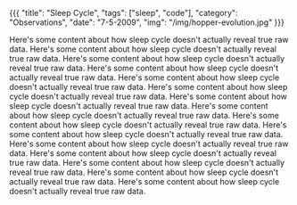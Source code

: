 {{{
  "title": "Sleep Cycle",
  "tags": ["sleep", "code"],
  "category": "Observations",
  "date": "7-5-2009",
  "img": "/img/hopper-evolution.jpg"
}}}

Here's some content about how sleep cycle doesn't actually reveal true raw data. Here's some content about how sleep cycle doesn't actually reveal true raw data. Here's some content about how sleep cycle doesn't actually reveal true raw data. Here's some content about how sleep cycle doesn't actually reveal true <!--more--> raw data. Here's some content about how sleep cycle doesn't actually reveal true raw data. Here's some content about how sleep cycle doesn't actually reveal true raw data. Here's some content about how sleep cycle doesn't actually reveal true raw data. Here's some content about how sleep cycle doesn't actually reveal true raw data. Here's some content about how sleep cycle doesn't actually reveal true raw data. Here's some content about how sleep cycle doesn't actually reveal true raw data. Here's some content about how sleep cycle doesn't actually reveal true raw data. Here's some content about how sleep cycle doesn't actually reveal true raw data. Here's some content about how sleep cycle doesn't actually reveal true raw data. Here's some content about how sleep cycle doesn't actually reveal true raw data. Here's some content about how sleep cycle doesn't actually reveal true raw data. 
